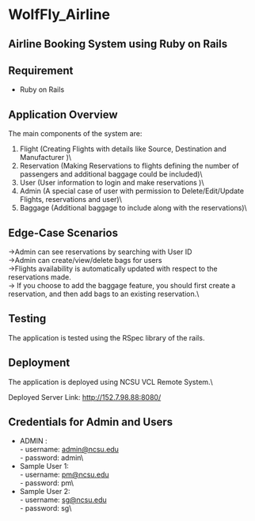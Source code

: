 # WolfFly_Airline

## Airline Booking System using Ruby on Rails

## Requirement
 - Ruby on Rails

## Application Overview

The main components of the system are:
1. Flight (Creating Flights with details like Source, Destination and Manufacturer  )\
2. Reservation (Making Reservations to flights defining the number of passengers and additional baggage could be included)\
3. User (User information to login and make reservations )\
4. Admin (A special case of user with permission to Delete/Edit/Update Flights, reservations and user)\
5. Baggage (Additional baggage to include along with the reservations)\

## Edge-Case Scenarios
->Admin can see reservations by searching with User ID\
->Admin can create/view/delete bags for users\
->Flights availability is automatically updated with respect to the reservations made.\
-> If you choose to add the baggage feature, you should first create a reservation, and then add bags to an existing reservation.\

## Testing

The application is tested using the RSpec library of the rails. 

## Deployment 

The application is deployed using NCSU VCL Remote System.\

Deployed Server Link: http://152.7.98.88:8080/

## Credentials for Admin and Users
 - ADMIN :\
        - username: admin@ncsu.edu\
        - password: admin\
 - Sample User 1:\
        - username: pm@ncsu.edu\
        - password: pm\
 - Sample User 2: \
        - username: sg@ncsu.edu\
        - password: sg\
